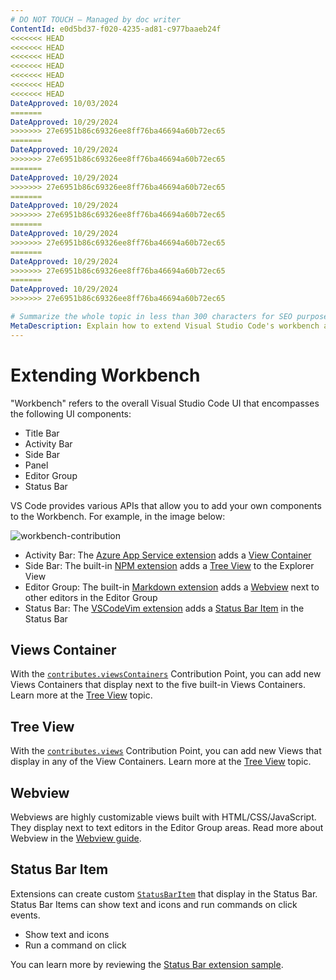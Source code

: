 ```yaml
---
# DO NOT TOUCH — Managed by doc writer
ContentId: e0d5bd37-f020-4235-ad81-c977baaeb24f
<<<<<<< HEAD
<<<<<<< HEAD
<<<<<<< HEAD
<<<<<<< HEAD
<<<<<<< HEAD
<<<<<<< HEAD
<<<<<<< HEAD
DateApproved: 10/03/2024
=======
DateApproved: 10/29/2024
>>>>>>> 27e6951b86c69326ee8ff76ba46694a60b72ec65
=======
DateApproved: 10/29/2024
>>>>>>> 27e6951b86c69326ee8ff76ba46694a60b72ec65
=======
DateApproved: 10/29/2024
>>>>>>> 27e6951b86c69326ee8ff76ba46694a60b72ec65
=======
DateApproved: 10/29/2024
>>>>>>> 27e6951b86c69326ee8ff76ba46694a60b72ec65
=======
DateApproved: 10/29/2024
>>>>>>> 27e6951b86c69326ee8ff76ba46694a60b72ec65
=======
DateApproved: 10/29/2024
>>>>>>> 27e6951b86c69326ee8ff76ba46694a60b72ec65
=======
DateApproved: 10/29/2024
>>>>>>> 27e6951b86c69326ee8ff76ba46694a60b72ec65

# Summarize the whole topic in less than 300 characters for SEO purpose
MetaDescription: Explain how to extend Visual Studio Code's workbench area with custom UI components
---
```


# Extending Workbench

"Workbench" refers to the overall Visual Studio Code UI that encompasses the following UI components:

- Title Bar
- Activity Bar
- Side Bar
- Panel
- Editor Group
- Status Bar

VS Code provides various APIs that allow you to add your own components to the Workbench. For example, in the image below:

![workbench-contribution](images/extending-workbench/workbench-contribution.png)

- Activity Bar: The [Azure App Service extension](https://marketplace.visualstudio.com/items?itemName=ms-azuretools.vscode-azureappservice) adds a [View Container](#views-container)
- Side Bar: The built-in [NPM extension](https://github.com/microsoft/vscode/tree/main/extensions/npm) adds a [Tree View](#tree-view) to the Explorer View
- Editor Group: The built-in [Markdown extension](https://github.com/microsoft/vscode/tree/main/extensions/markdown-language-features) adds a [Webview](#webview) next to other editors in the Editor Group
- Status Bar: The [VSCodeVim extension](https://marketplace.visualstudio.com/items?itemName=vscodevim.vim) adds a [Status Bar Item](#status-bar-item) in the Status Bar

## Views Container

With the [`contributes.viewsContainers`](/api/references/contribution-points#contributes.viewsContainers) Contribution Point, you can add new Views Containers that display next to the five built-in Views Containers. Learn more at the [Tree View](/api/extension-guides/tree-view) topic.

## Tree View

With the [`contributes.views`](/api/references/contribution-points#contributes.views) Contribution Point, you can add new Views that display in any of the View Containers. Learn more at the [Tree View](/api/extension-guides/tree-view) topic.

## Webview

Webviews are highly customizable views built with HTML/CSS/JavaScript. They display next to text editors in the Editor Group areas. Read more about Webview in the [Webview guide](/api/extension-guides/webview).

## Status Bar Item

Extensions can create custom [`StatusBarItem`](/api/references/vscode-api#StatusBarItem) that display in the Status Bar. Status Bar Items can show text and icons and run commands on click events.

- Show text and icons
- Run a command on click

You can learn more by reviewing the [Status Bar extension sample](https://github.com/microsoft/vscode-extension-samples/tree/main/statusbar-sample).
